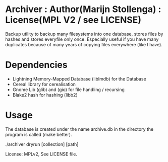 Archiver : Author(Marijn Stollenga) : License(MPL V2 / see LICENSE)
===================
Backup utility to backup many filesystems into one database, stores files by hashes and stores everyfile only once. 
Especially useful if you have many duplicates because of many years of copying files everywhere (like I have).

Dependencies
==================
- Lightning Memory-Mapped Database (liblmdb) for the Database
- Cereal library for cerealisation
- Gnome Lib (glib) and (gio) for file handling / recursing
- Blake2 hash for hashing (libb2)

Usage
=================
The database is created under the name archive.db in the directory the program is called (make better).

./archiver dryrun [collection] [path]



License:
MPLv2, See LICENSE file.